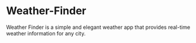 # Weather-Finder
Weather Finder is a simple and elegant weather app that provides real-time weather information for any city.
